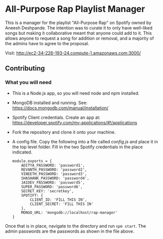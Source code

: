 # All-Purpose Rap Playlist Manager

This is a manager for the playlist "All-Purpose Rap" on Spotify owned by Aneesh Deshpande. The intention was to curate it to only have well-liked songs but making it collaborative meant that anyone could add to it. This allows anyone to request a song for addition or removal, and a majority of the admins have to agree to the proposal.

Visit: http://ec2-34-226-193-24.compute-1.amazonaws.com:3000/

## Contributing
### What you will need
* This is a Node.js app, so you will need node and npm installed.
* MongoDB installed and running. See: https://docs.mongodb.com/manual/installation/
* Spotify Client credentials. Create an app at: https://developer.spotify.com/my-applications/#!/applications
* Fork the repository and clone it onto your machine.
* A config file. Copy the following into a file called _config.js_ and place it in the top level folder. Fill in the two Spotify credentials in the place indicated.

	```
	module.exports = {
		ADITYA_PASSWORD: 'password1',
		REVANTH_PASSWORD: 'password2',
		VINEETH_PASSWORD: 'password3',
		SHASHANK_PASSWORD: 'password4',
		JAIDEV_PASSWORD: 'password5',
		SUPER_PASSWORD: 'password6',
		SECRET_KEY: 'secretkey',
		SPOTIFY: {
			CLIENT_ID: 'FILL THIS IN',
			CLIENT_SECRET: 'FILL THIS IN'
		},
		MONGO_URL: 'mongodb://localhost/rap-manager'
	}
	```
Once that is in place, navigate to the directory and run `npm start`. The admin passwords are the passwords as shown in the file above.